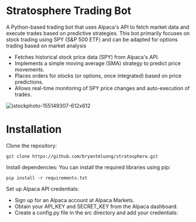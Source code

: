 # Stratosphere Trading Bot

A Python-based trading bot that uses Alpaca's API to fetch market data and execute trades based on predictive strategies. This bot primarily focuses on stock trading using SPY (S&P 500 ETF) and can be adapted for options trading based on market analysis

- Fetches historical stock price data (SPY) from Alpaca's API.
- Implements a simple moving average (SMA) strategy to predict price movements.
- Places orders for stocks (or options, once integrated) based on price predictions.
- Allows real-time monitoring of SPY price changes and auto-execution of trades.

![istockphoto-155149307-612x612](https://github.com/user-attachments/assets/f775990f-f5f3-45ac-91a9-9303303a60f2)

# Installation

 Clone the repository:
 
    git clone https://github.com/bryantmluong/stratosphere.git

Install dependencies: You can install the required libraries using pip:

    pip install -r requirements.txt

Set up Alpaca API credentials:

   - Sign up for an Alpaca account at Alpaca Markets.
   - Obtain your API_KEY and SECRET_KEY from the Alpaca dashboard.
   - Create a config.py file in the src directory and add your credentials:
